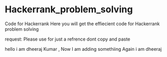 # Hackerrank_problem_solving
Code for Hackerrank
Here you will get 
the effiecient code for 
Hackerrank problem solving

request: Please use for just a refrence
dont copy and paste


hello i am dheeraj Kumar , Now I am adding somethiing 
Again i am dheeraj
